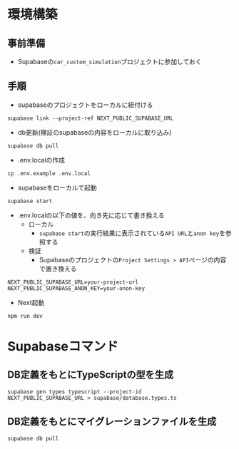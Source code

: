 # 環境構築

## 事前準備

- Supabaseの`car_custom_simulation`プロジェクトに参加しておく

## 手順

- supabaseのプロジェクトをローカルに紐付ける

```
supabase link --project-ref NEXT_PUBLIC_SUPABASE_URL
```

- db更新(検証のsupabaseの内容をローカルに取り込み)

```
supabase db pull
```

- .env.localの作成

```
cp .env.example .env.local
```

- supabaseをローカルで起動

```
supabase start
```

- .env.localの以下の値を、向き先に応じて書き換える
  - ローカル
    - `supabase start`の実行結果に表示されている`API URL`と`anon key`を参照する
  - 検証
    - Supabaseのプロジェクトの`Project Settings > API`ページの内容で置き換える

```
NEXT_PUBLIC_SUPABASE_URL=your-project-url
NEXT_PUBLIC_SUPABASE_ANON_KEY=your-anon-key
```

- Next起動

```
npm run dev
```

<!-- - テストユーザーでログインできることを確認

# テストユーザー

```
管理者
admin@test.com
password
``` -->

# Supabaseコマンド

## DB定義をもとにTypeScriptの型を生成

```
supabase gen types typescript --project-id
NEXT_PUBLIC_SUPABASE_URL > supabase/database.types.ts
```

## DB定義をもとにマイグレーションファイルを生成

```
supabase db pull
```
